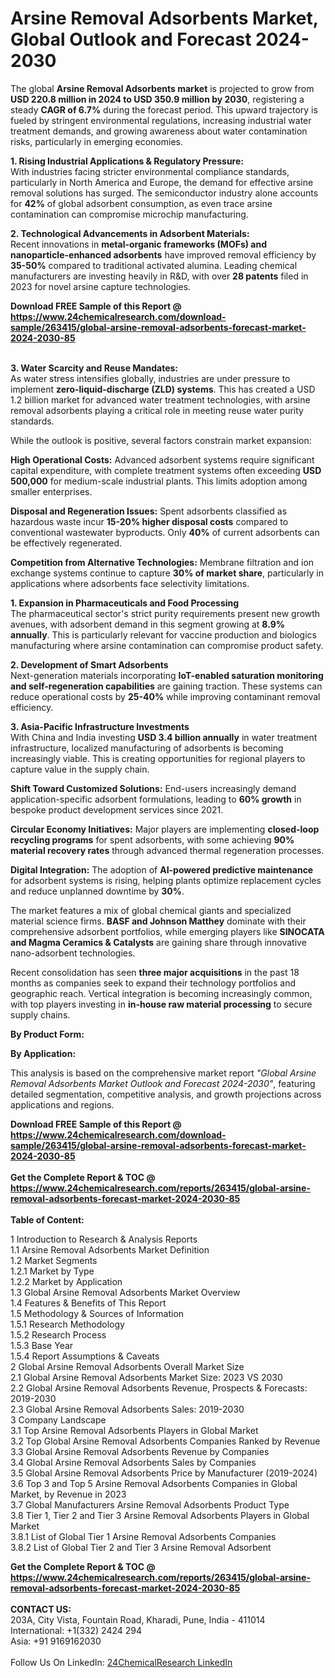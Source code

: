 <h1>Arsine Removal Adsorbents Market, Global Outlook and Forecast 2024-2030</h1><p>The global <strong>Arsine Removal Adsorbents market</strong> is projected to grow from <strong>USD 220.8 million in 2024 to USD 350.9 million by 2030</strong>, registering a steady <strong>CAGR of 6.7%</strong> during the forecast period. This upward trajectory is fueled by stringent environmental regulations, increasing industrial water treatment demands, and growing awareness about water contamination risks, particularly in emerging economies.</p><p><strong>1. Rising Industrial Applications &amp; Regulatory Pressure:</strong><br>
With industries facing stricter environmental compliance standards, particularly in North America and Europe, the demand for effective arsine removal solutions has surged. The semiconductor industry alone accounts for <strong>42%</strong> of global adsorbent consumption, as even trace arsine contamination can compromise microchip manufacturing.</p><p><strong>2. Technological Advancements in Adsorbent Materials:</strong><br>
Recent innovations in <strong>metal-organic frameworks (MOFs) and nanoparticle-enhanced adsorbents</strong> have improved removal efficiency by <strong>35-50%</strong> compared to traditional activated alumina. Leading chemical manufacturers are investing heavily in R&amp;D, with over <strong>28 patents</strong> filed in 2023 for novel arsine capture technologies.</p><div><b>Download FREE Sample of this Report @ 
            <a href="https://www.24chemicalresearch.com/download-sample/263415/global-arsine-removal-adsorbents-forecast-market-2024-2030-85">
            https://www.24chemicalresearch.com/download-sample/263415/global-arsine-removal-adsorbents-forecast-market-2024-2030-85</a></b></div><br><p><strong>3. Water Scarcity and Reuse Mandates:</strong><br>
As water stress intensifies globally, industries are under pressure to implement <strong>zero-liquid-discharge (ZLD) systems</strong>. This has created a USD 1.2 billion market for advanced water treatment technologies, with arsine removal adsorbents playing a critical role in meeting reuse water purity standards.</p><p>While the outlook is positive, several factors constrain market expansion:</p><p><strong>High Operational Costs:</strong> Advanced adsorbent systems require significant capital expenditure, with complete treatment systems often exceeding <strong>USD 500,000</strong> for medium-scale industrial plants. This limits adoption among smaller enterprises.</p><p><strong>Disposal and Regeneration Issues:</strong> Spent adsorbents classified as hazardous waste incur <strong>15-20% higher disposal costs</strong> compared to conventional wastewater byproducts. Only <strong>40%</strong> of current adsorbents can be effectively regenerated.</p><p><strong>Competition from Alternative Technologies:</strong> Membrane filtration and ion exchange systems continue to capture <strong>30% of market share</strong>, particularly in applications where adsorbents face selectivity limitations.</p><p><strong>1. Expansion in Pharmaceuticals and Food Processing</strong><br>
The pharmaceutical sector's strict purity requirements present new growth avenues, with adsorbent demand in this segment growing at <strong>8.9% annually</strong>. This is particularly relevant for vaccine production and biologics manufacturing where arsine contamination can compromise product safety.</p><p><strong>2. Development of Smart Adsorbents</strong><br>
Next-generation materials incorporating <strong>IoT-enabled saturation monitoring and self-regeneration capabilities</strong> are gaining traction. These systems can reduce operational costs by <strong>25-40%</strong> while improving contaminant removal efficiency.</p><p><strong>3. Asia-Pacific Infrastructure Investments</strong><br>
With China and India investing <strong>USD 3.4 billion annually</strong> in water treatment infrastructure, localized manufacturing of adsorbents is becoming increasingly viable. This is creating opportunities for regional players to capture value in the supply chain.</p><p><strong>Shift Toward Customized Solutions:</strong> End-users increasingly demand application-specific adsorbent formulations, leading to <strong>60% growth</strong> in bespoke product development services since 2021.</p><p><strong>Circular Economy Initiatives:</strong> Major players are implementing <strong>closed-loop recycling programs</strong> for spent adsorbents, with some achieving <strong>90% material recovery rates</strong> through advanced thermal regeneration processes.</p><p><strong>Digital Integration:</strong> The adoption of <strong>AI-powered predictive maintenance</strong> for adsorbent systems is rising, helping plants optimize replacement cycles and reduce unplanned downtime by <strong>30%</strong>.</p><p>The market features a mix of global chemical giants and specialized material science firms. <strong>BASF and Johnson Matthey</strong> dominate with their comprehensive adsorbent portfolios, while emerging players like <strong>SINOCATA and Magma Ceramics &amp; Catalysts</strong> are gaining share through innovative nano-adsorbent technologies.</p><p>Recent consolidation has seen <strong>three major acquisitions</strong> in the past 18 months as companies seek to expand their technology portfolios and geographic reach. Vertical integration is becoming increasingly common, with top players investing in <strong>in-house raw material processing</strong> to secure supply chains.</p><p><strong>By Product Form:</strong></p><p><strong>By Application:</strong></p><p>This analysis is based on the comprehensive market report <em>"Global Arsine Removal Adsorbents Market Outlook and Forecast 2024-2030"</em>, featuring detailed segmentation, competitive analysis, and growth projections across applications and regions.</p><div><b>Download FREE Sample of this Report @ 
            <a href="https://www.24chemicalresearch.com/download-sample/263415/global-arsine-removal-adsorbents-forecast-market-2024-2030-85">
            https://www.24chemicalresearch.com/download-sample/263415/global-arsine-removal-adsorbents-forecast-market-2024-2030-85</a></b></div><br><div><b>Get the Complete Report & TOC @ 
            <a href="https://www.24chemicalresearch.com/reports/263415/global-arsine-removal-adsorbents-forecast-market-2024-2030-85">
            https://www.24chemicalresearch.com/reports/263415/global-arsine-removal-adsorbents-forecast-market-2024-2030-85</a></b></div><br>
            <b>Table of Content:</b><p>1 Introduction to Research & Analysis Reports<br />
    1.1 Arsine Removal Adsorbents Market Definition<br />
    1.2 Market Segments<br />
        1.2.1 Market by Type<br />
        1.2.2 Market by Application<br />
    1.3 Global Arsine Removal Adsorbents Market Overview<br />
    1.4 Features & Benefits of This Report<br />
    1.5 Methodology & Sources of Information<br />
        1.5.1 Research Methodology<br />
        1.5.2 Research Process<br />
        1.5.3 Base Year<br />
        1.5.4 Report Assumptions & Caveats<br />
2 Global Arsine Removal Adsorbents Overall Market Size<br />
    2.1 Global Arsine Removal Adsorbents Market Size: 2023 VS 2030<br />
    2.2 Global Arsine Removal Adsorbents Revenue, Prospects & Forecasts: 2019-2030<br />
    2.3 Global Arsine Removal Adsorbents Sales: 2019-2030<br />
3 Company Landscape<br />
    3.1 Top Arsine Removal Adsorbents Players in Global Market<br />
    3.2 Top Global Arsine Removal Adsorbents Companies Ranked by Revenue<br />
    3.3 Global Arsine Removal Adsorbents Revenue by Companies<br />
    3.4 Global Arsine Removal Adsorbents Sales by Companies<br />
    3.5 Global Arsine Removal Adsorbents Price by Manufacturer (2019-2024)<br />
    3.6 Top 3 and Top 5 Arsine Removal Adsorbents Companies in Global Market, by Revenue in 2023<br />
    3.7 Global Manufacturers Arsine Removal Adsorbents Product Type<br />
    3.8 Tier 1, Tier 2 and Tier 3 Arsine Removal Adsorbents Players in Global Market<br />
        3.8.1 List of Global Tier 1 Arsine Removal Adsorbents Companies<br />
        3.8.2 List of Global Tier 2 and Tier 3 Arsine Removal Adsorbent</p><div><b>Get the Complete Report & TOC @ 
            <a href="https://www.24chemicalresearch.com/reports/263415/global-arsine-removal-adsorbents-forecast-market-2024-2030-85">
            https://www.24chemicalresearch.com/reports/263415/global-arsine-removal-adsorbents-forecast-market-2024-2030-85</a></b></div><br><b>CONTACT US:</b><br>
            203A, City Vista, Fountain Road, Kharadi, Pune, India - 411014<br>
            International: +1(332) 2424 294<br>
            Asia: +91 9169162030 <br><br>
            Follow Us On LinkedIn: <a href="https://www.linkedin.com/company/24chemicalresearch/">24ChemicalResearch LinkedIn</a>
